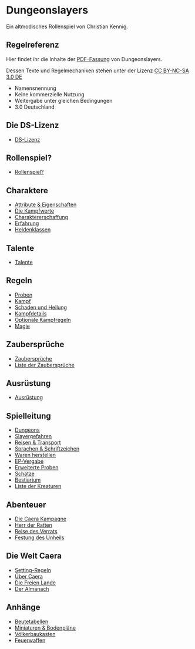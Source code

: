 # Dungeonslayers

Ein altmodisches Rollenspiel von Christian Kennig.

## Regelreferenz

Hier findet ihr die Inhalte der [PDF-Fassung](https://www.dungeonslayers.net/produkte/dungeonslayers-grundregelwerk/) von Dungeonslayers.

Dessen Texte und Regelmechaniken stehen unter der Lizenz [CC BY-NC-SA 3.0 DE](http://creativecommons.org/licenses/by-nc-sa/3.0/de/)

- Namensnennung
- Keine kommerzielle Nutzung
- Weitergabe unter gleichen Bedingungen 
- 3.0 Deutschland

## Die DS-Lizenz

- [DS-Lizenz](ds-lizenz.md)

## Rollenspiel?

- [Rollenspiel?](rollenspiel.md)

## Charaktere

- [Attribute & Eigenschaften](charaktere-attribute-eigenschaften.md)
- [Die Kampfwerte](charaktere-attribute-eigenschaften.md#die-kampfwerte)
- [Charaktererschaffung](charaktere-charaktererschaffung.md)
- [Erfahrung](charaktere-erfahrung.md)
- [Heldenklassen](charaktere-heldenklassen.md)

## Talente

- [Talente](talente.md)

## Regeln

- [Proben](regeln-proben.md)
- [Kampf](regeln-kampf.md)
- [Schaden und Heilung](regeln-schaden-heilung.md)
- [Kampfdetails](regeln-kampfdetails.md)
- [Optionale Kampfregeln](regeln-kampfdetails.md#optionale-kampfregeln)
- [Magie](regeln-magie.md)

## Zaubersprüche

- [Zaubersprüche](zaubersprueche.md)
- [Liste der Zaubersprüche](../index-zauber.md)

## Ausrüstung

- [Ausrüstung](ausruestung.md)

## Spielleitung

- [Dungeons](spielleitung-dungeons.md)
- [Slayergefahren](spielleitung-slayergefahren.md)
- [Reisen & Transport](spielleitung-reisen-transport.md)
- [Sprachen & Schriftzeichen](spielleitung-sprachen-ep-vergabe.md)
- [Waren herstellen](spielleitung-waren-herstellen.md)
- [EP-Vergabe](spielleitung-sprachen-ep-vergabe.md#ep-vergabe)
- [Erweiterte Proben](spielleitung-erweiterte-proben.md)
- [Schätze](spielleitung-schaetze.md)
- [Bestiarium](bestiarium.md)
- [Liste der Kreaturen](../index-bestiarium.md)

## Abenteuer

- [Die Caera Kampagne](abenteuer.md)
- [Herr der Ratten](abenteuer-herr-der-ratten.md)
- [Reise des Verrats](abenteuer-reise-des-verrats.md)
- [Festung des Unheils](abenteuer-festung-des-unheils.md) 

## Die Welt Caera

- [Setting-Regeln](caera.md#setting-regeln)
- [Über Caera](caera.md#über-caera)
- [Die Freien Lande](caera.md#die-freien-lande)
- [Der Almanach](caera.md#der-almanach)

## Anhänge

- [Beutetabellen](anhang-beutetabellen.md)
- [Miniaturen & Bodenpläne](anhang-miniaturen-bodenplaene.md) 
- [Völkerbaukasten](anhang-voelkerbaukasten.md)
- [Feuerwaffen](anhang-feuerwaffen.md)